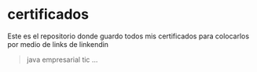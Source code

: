# certificados
Este es el repositorio donde guardo todos mis certificados para colocarlos por medio de links de linkendin

> java
> empresarial
> tic
> ...
